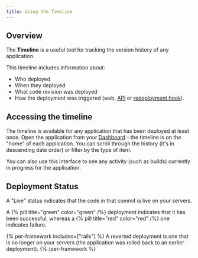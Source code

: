 ```yaml
---
title: Using the Timeline
---
```


## Overview

The **Timeline** is a useful tool for tracking the version history of any application.

This timeline includes information about: 

* Who deployed
* When they deployed
* What code revision was deployed 
* How the deployment was triggered (web, [API](https://developers.cloud66.com) or [redeployment hook](/docs/deployment/redeployment-hook)). 

## Accessing the timeline

The timeline is available for any application that has been deployed at least once. Open the application from your [Dashboard](https://app.cloud66.com/dashboard) - the timeline is on the "home" of each application. You can scroll through the history (it's in descending date order) or filter by the type of item.

You can also use this interface to see any activity (such as builds) currently in progress for the application.

## Deployment Status

A "Live" status indicates that the code in that commit is live on your servers.

A {% pill title="green" color="green" /%} deployment indicates that it has been successful, whereas a {% pill title="red" color="red" /%} one indicates failure.

{% per-framework includes=["rails"] %}
A reverted deployment is one that is no longer on your servers (the application was rolled back to an earlier deployment).
{% /per-framework %}
